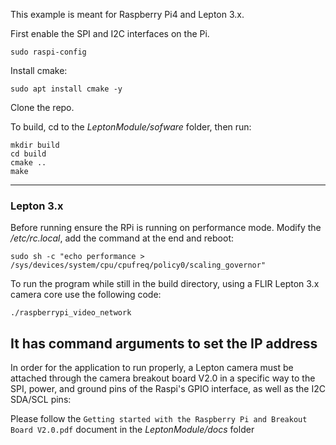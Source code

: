 This example is meant for Raspberry Pi4 and Lepton 3.x.

First enable the SPI and I2C interfaces on the Pi.
```
sudo raspi-config
```

Install cmake:
```
sudo apt install cmake -y
```

Clone the repo.

To build, cd to the *LeptonModule/sofware* folder, then run:
```
mkdir build
cd build
cmake ..
make
```

----

### Lepton 3.x

Before running ensure the RPi is running on performance mode. Modify the */etc/rc.local*, add the command at the end and reboot:

```
sudo sh -c "echo performance > /sys/devices/system/cpu/cpufreq/policy0/scaling_governor"
```

To run the program while still in the build directory, using a FLIR Lepton 3.x camera core use the following code:
```
./raspberrypi_video_network
```
It has command arguments to set the IP address
----

In order for the application to run properly, a Lepton camera must be attached through the camera breakout board V2.0 in a specific way to the SPI, power, and ground pins of the Raspi's GPIO interface, as well as the I2C SDA/SCL pins:

Please follow the ```Getting started with the Raspberry Pi and Breakout Board V2.0.pdf``` document in the *LeptonModule/docs* folder
